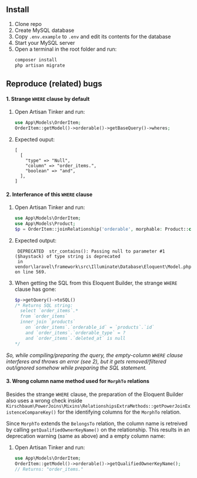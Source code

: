 ## Install

1) Clone repo
2) Create MySQL database
3) Copy `.env.example` to `.env` and edit its contents for the database
4) Start your MySQL server
5) Open a terminal in the root folder and run:
   ```sh
   composer install
   php artisan migrate
   ```

## Reproduce (related) bugs
#### 1. Strange `WHERE` clause by default
1) Open Artisan Tinker and run:
   ```php
   use App\Models\OrderItem;
   OrderItem::getModel()->orderable()->getBaseQuery()->wheres;
   ```
2) Expected ouput:
   ```
   [
     [
       "type" => "Null",
       "column" => "order_items.",
       "boolean" => "and",
     ],
   ]
   ```

#### 2. Interferance of this `WHERE` clause
1) Open Artisan Tinker and run:
   ```php
   use App\Models\OrderItem;
   use App\Models\Product;
   $p = OrderItem::joinRelationship('orderable', morphable: Product::class);
   ```
2) Expected output:
   ```
    DEPRECATED  str_contains(): Passing null to parameter #1 ($haystack) of type string is deprecated
    in vendor\laravel\framework\src\Illuminate\Database\Eloquent\Model.php on line 569.
   ```
3) When getting the SQL from this Eloquent Builder, the strange `WHERE` clause has gone:
   ```php
   $p->getQuery()->toSQL()
   /* Returns SQL string:
     select `order_items`.*
     from `order_items`
     inner join `products`
       on `order_items`.`orderable_id` = `products`.`id`
       and `order_items`.`orderable_type` = ?
       and `order_items`.`deleted_at` is null
   */
   ```

_So, while compiling/preparing the query, the empty-column `WHERE` clause interferes and throws an error (see 2), but it gets removed/filtered out/ignored somehow while preparing the SQL statement._

#### 3. Wrong column name method used for `MorphTo` relations
Besides the strange `WHERE` clause, the preparation of the Eloquent Builder also uses a wrong check inside `Kirschbaum\PowerJoins\Mixins\RelationshipsExtraMethods::getPowerJoinExistenceCompareKey()` for the identifying columns for the `MorphTo` relation.

Since `MorphTo` extends the `BelongsTo` relation, the column name is retreived by calling `getQualifiedOwnerKeyName()` on the relationship. This results in an deprecation warning (same as above) and a empty column name:
1) Open Artisan Tinker and run:
   ```php
   use App\Models\OrderItem;
   OrderItem::getModel()->orderable()->getQualifiedOwnerKeyName();
   // Returns: "order_items."
   ```

